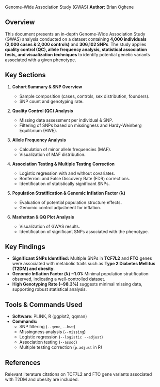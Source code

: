 Genome-Wide Association Study (GWAS) 
**Author:** Brian Oghene  

## **Overview**  
This document presents an in-depth Genome-Wide Association Study (GWAS) analysis conducted on a dataset containing **4,000 individuals (2,000 cases & 2,000 controls)** and **306,102 SNPs**. The study applies **quality control (QC), allele frequency analysis, statistical association tests, and visualization techniques** to identify potential genetic variants associated with a given phenotype.  

## **Key Sections**  
1. **Cohort Summary & SNP Overview**  
   - Sample composition (cases, controls, sex distribution, founders).  
   - SNP count and genotyping rate.  

2. **Quality Control (QC) Analysis**  
   - Missing data assessment per individual & SNP.  
   - Filtering of SNPs based on missingness and Hardy-Weinberg Equilibrium (HWE).  

3. **Allele Frequency Analysis**  
   - Calculation of minor allele frequencies (MAF).  
   - Visualization of MAF distribution.  

4. **Association Testing & Multiple Testing Correction**  
   - Logistic regression with and without covariates.  
   - Bonferroni and False Discovery Rate (FDR) corrections.  
   - Identification of statistically significant SNPs.  

5. **Population Stratification & Genomic Inflation Factor (λ)**  
   - Evaluation of potential population structure effects.  
   - Genomic control adjustment for inflation.  

6. **Manhattan & QQ Plot Analysis**  
   - Visualization of GWAS results.  
   - Identification of significant SNPs associated with the phenotype.  

## **Key Findings**  
- **Significant SNPs Identified:** Multiple SNPs in **TCF7L2** and **FTO** genes were associated with metabolic traits such as **Type 2 Diabetes Mellitus (T2DM) and obesity**.  
- **Genomic Inflation Factor (λ) ~1.01:** Minimal population stratification observed, indicating a well-controlled dataset.  
- **High Genotyping Rate (~98.3%)** suggests minimal missing data, supporting robust statistical analysis.  

## **Tools & Commands Used**  
- **Software:** PLINK, R (ggplot2, qqman)  
- **Commands:**  
  - SNP filtering (`--geno`, `--hwe`)  
  - Missingness analysis (`--missing`)  
  - Logistic regression (`--logistic --adjust`)  
  - Association testing (`--assoc`)  
  - Multiple testing correction (`p.adjust` in R)  

## **References**  
Relevant literature citations on TCF7L2 and FTO gene variants associated with T2DM and obesity are included.  

